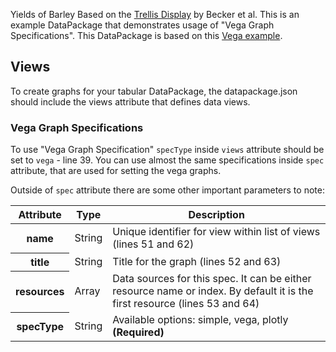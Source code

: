 Yields of Barley Based on the [Trellis Display](http://www.jstor.org/stable/1390777) by Becker et al. This is an example DataPackage that demonstrates usage of "Vega Graph Specifications". This DataPackage is based on this [Vega example](http://vega.github.io/vega-editor/?mode=vega&spec=barley/).

## Views

To create graphs for your tabular DataPackage, the datapackage.json should include the views attribute that defines data views.

### Vega Graph Specifications

<script src="https://gist.github.com/anuveyatsu/4b18a92b7ad805a4459702cf2cba02d4.js"></script>

To use "Vega Graph Specification" `specType` inside `views` attribute should be set to `vega` - line 39. 
You can use almost the same specifications inside `spec` attribute, that are used for setting the vega graphs. 

Outside of `spec` attribute there are some other important parameters to note:

<table class="table table-bordered table-striped resource-summary">
  <thead>
   <tr>
     <th>Attribute</th>
     <th>Type</th>
     <th>Description</th>
   </tr>
  </thead>
  <tbody>
    <tr>
      <th>name</th>
      <td>String</td>
      <td>Unique identifier for view within list of views (lines 51 and 62)</td>
    </tr>
    <tr>
      <th>title</th>
      <td>String</td>
      <td>Title for the graph (lines 52 and 63)</td>
    </tr>
    <tr>
      <th>resources</th>
      <td>Array</td>
      <td>Data sources for this spec. It can be either resource name or index. By default it is the first resource (lines 53 and 64)</td>
    </tr>
    <tr>
      <th>specType</th>
      <td>String</td>
      <td>Available options: simple, vega, plotly <strong>(Required)</strong></td>
    </tr>
  </tbody>
</table>
